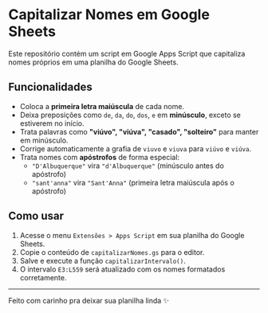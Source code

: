 # Capitalizar Nomes em Google Sheets

Este repositório contém um script em Google Apps Script que capitaliza nomes próprios em uma planilha do Google Sheets.

## Funcionalidades

- Coloca a **primeira letra maiúscula** de cada nome.
- Deixa preposições como `de`, `da`, `do`, `dos`, `e` em **minúsculo**, exceto se estiverem no início.
- Trata palavras como **"viúvo", "viúva", "casado", "solteiro"** para manter em minúsculo.
- Corrige automaticamente a grafia de `viuvo` e `viuva` para `viúvo` e `viúva`.
- Trata nomes com **apóstrofos** de forma especial:
  - `"D'Albuquerque"` vira `"d'Albuquerque"` (minúsculo antes do apóstrofo)
  - `"sant'anna"` vira `"Sant'Anna"` (primeira letra maiúscula após o apóstrofo)

## Como usar

1. Acesse o menu `Extensões > Apps Script` em sua planilha do Google Sheets.
2. Copie o conteúdo de `capitalizarNomes.gs` para o editor.
3. Salve e execute a função `capitalizarIntervalo()`.
4. O intervalo `E3:L559` será atualizado com os nomes formatados corretamente.

---

Feito com carinho pra deixar sua planilha linda ✨
